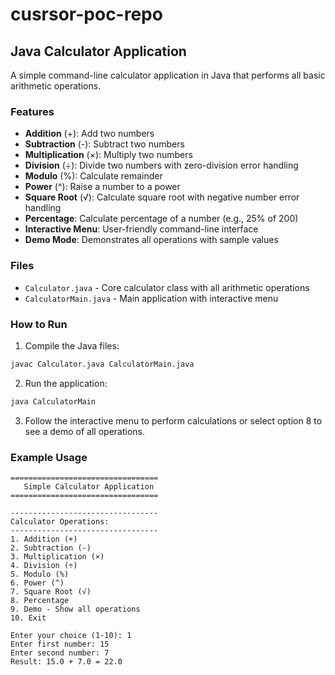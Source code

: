 # cusrsor-poc-repo

## Java Calculator Application

A simple command-line calculator application in Java that performs all basic arithmetic operations.

### Features

- **Addition** (+): Add two numbers
- **Subtraction** (-): Subtract two numbers
- **Multiplication** (×): Multiply two numbers
- **Division** (÷): Divide two numbers with zero-division error handling
- **Modulo** (%): Calculate remainder
- **Power** (^): Raise a number to a power
- **Square Root** (√): Calculate square root with negative number error handling
- **Percentage**: Calculate percentage of a number (e.g., 25% of 200)
- **Interactive Menu**: User-friendly command-line interface
- **Demo Mode**: Demonstrates all operations with sample values

### Files

- `Calculator.java` - Core calculator class with all arithmetic operations
- `CalculatorMain.java` - Main application with interactive menu

### How to Run

1. Compile the Java files:
```bash
javac Calculator.java CalculatorMain.java
```

2. Run the application:
```bash
java CalculatorMain
```

3. Follow the interactive menu to perform calculations or select option 8 to see a demo of all operations.

### Example Usage

```
=================================
   Simple Calculator Application
=================================

---------------------------------
Calculator Operations:
---------------------------------
1. Addition (+)
2. Subtraction (-)
3. Multiplication (×)
4. Division (÷)
5. Modulo (%)
6. Power (^)
7. Square Root (√)
8. Percentage
9. Demo - Show all operations
10. Exit

Enter your choice (1-10): 1
Enter first number: 15
Enter second number: 7
Result: 15.0 + 7.0 = 22.0
```